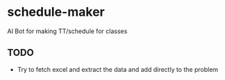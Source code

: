 # schedule-maker
AI Bot for making TT/schedule for classes


## TODO
- Try to fetch excel and extract the data and add directly to the problem
